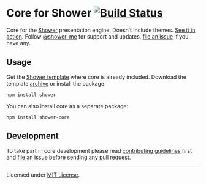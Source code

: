 # Core for Shower [![Build Status](https://travis-ci.org/shower/core.svg?branch=master)](https://travis-ci.org/shower/core)

Core for the [Shower](https://github.com/shower/shower/) presentation engine. Doesn’t include themes. [See it in action](http://shwr.me/). Follow [@shower_me](https://twitter.com/shower_me) for support and updates, [file an issue](https://github.com/shower/shower/issues/new) if you have any.

## Usage

Get the [Shower template](https://github.com/shower/shower/) where core is already included. Download the template [archive](http://shwr.me/shower.zip) or install the package:

	npm install shower

You can also install core as a separate package:

	npm install shower-core

## Development

To take part in core development please read [contributing guidelines](CONTRIBUTING.md) first and [file an issue](https://github.com/shower/shower/issues/new) before sending any pull request.

---
Licensed under [MIT License](LICENSE.md).
